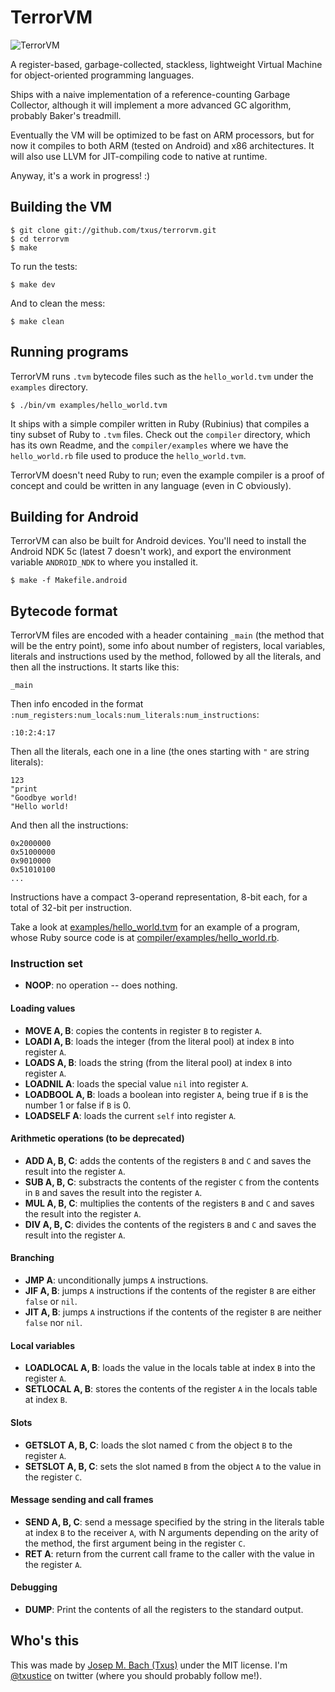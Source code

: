 # TerrorVM

![TerrorVM](https://github.com/txus/terrorvm/raw/master/assets/tvm_large.png)

A register-based, garbage-collected, stackless, lightweight Virtual Machine
for object-oriented programming languages.

Ships with a naive implementation of a reference-counting Garbage Collector,
although it will implement a more advanced GC algorithm, probably Baker's
treadmill.

Eventually the VM will be optimized to be fast on ARM processors, but for now
it compiles to both ARM (tested on Android) and x86 architectures. It will also
use LLVM for JIT-compiling code to native at runtime.

Anyway, it's a work in progress! :)

## Building the VM

    $ git clone git://github.com/txus/terrorvm.git
    $ cd terrorvm
    $ make

To run the tests:

    $ make dev

And to clean the mess:

    $ make clean

## Running programs

TerrorVM runs `.tvm` bytecode files such as the `hello_world.tvm` under the
`examples` directory.

    $ ./bin/vm examples/hello_world.tvm

It ships with a simple compiler written in Ruby (Rubinius) that compiles a
tiny subset of Ruby to `.tvm` files. Check out the `compiler` directory, which
has its own Readme, and the `compiler/examples` where we have the
`hello_world.rb` file used to produce the `hello_world.tvm`.

TerrorVM doesn't need Ruby to run; even the example compiler is a proof of
concept and could be written in any language (even in C obviously).

## Building for Android

TerrorVM can also be built for Android devices. You'll need to install
the Android NDK 5c (latest 7 doesn't work), and export the environment variable
`ANDROID_NDK` to where you installed it.

    $ make -f Makefile.android

## Bytecode format

TerrorVM files are encoded with a header containing `_main` (the method
that will be the entry point), some info about number of registers, local
variables, literals and instructions used by the method, followed by all the
literals, and then all the instructions. It starts like this:

    _main

Then info encoded in the format
`:num_registers:num_locals:num_literals:num_instructions`:

    :10:2:4:17

Then all the literals, each one in a line (the ones starting with `"` are
string literals):

    123
    "print
    "Goodbye world!
    "Hello world!

And then all the instructions:

    0x2000000
    0x51000000
    0x9010000
    0x51010100
    ...

Instructions have a compact 3-operand representation, 8-bit each, for a total
of 32-bit per instruction.

Take a look at [examples/hello_world.tvm](https://github.com/txus/terrorvm/blob/master/examples/hello_world.tvm)
for an example of a program, whose Ruby source code is at [compiler/examples/hello_world.rb](https://github.com/txus/terrorvm/blob/master/compiler/examples/hello_world.rb).

### Instruction set

* **NOOP**: no operation -- does nothing.

#### Loading values

* **MOVE A, B**: copies the contents in register `B` to register `A`.
* **LOADI A, B**: loads the integer (from the literal pool) at index `B` into
  register `A`.
* **LOADS A, B**: loads the string (from the literal pool) at index `B` into
  register `A`.
* **LOADNIL A**: loads the special value `nil` into register `A`.
* **LOADBOOL A, B**: loads a boolean into register `A`, being true if `B` is
  the number 1 or false if `B` is 0.
* **LOADSELF A**: loads the current `self` into register `A`.

#### Arithmetic operations (to be deprecated)

* **ADD A, B, C**: adds the contents of the registers `B` and `C` and saves
  the result into the register `A`.
* **SUB A, B, C**: substracts the contents of the register `C` from the
  contents in `B` and saves the result into the register `A`.
* **MUL A, B, C**: multiplies the contents of the registers `B` and `C` and saves
  the result into the register `A`.
* **DIV A, B, C**: divides the contents of the registers `B` and `C` and saves
  the result into the register `A`.

#### Branching

* **JMP A**: unconditionally jumps `A` instructions.
* **JIF A, B**: jumps `A` instructions if the contents of the register `B` are
  either `false` or `nil`.
* **JIT A, B**: jumps `A` instructions if the contents of the register `B` are
  neither `false` nor `nil`.

#### Local variables

* **LOADLOCAL A, B**: loads the value in the locals table at index `B` into
  the register `A`.
* **SETLOCAL A, B**: stores the contents of the register `A` in the locals
  table at index `B`.

#### Slots

* **GETSLOT A, B, C**: loads the slot named `C` from the object `B` to the
  register `A`.
* **SETSLOT A, B, C**: sets the slot named `B` from the object `A` to the
  value in the register `C`.

#### Message sending and call frames

* **SEND A, B, C**: send a message specified by the string in the literals
  table at index `B` to the receiver `A`, with N arguments depending on the
  arity of the method, the first argument being in the register `C`.
* **RET A**: return from the current call frame to the caller with the value
  in the register `A`.

#### Debugging

* **DUMP**: Print the contents of all the registers to the standard output.

## Who's this

This was made by [Josep M. Bach (Txus)](http://txustice.me) under the MIT
license. I'm [@txustice](http://twitter.com/txustice) on twitter (where you
should probably follow me!).
